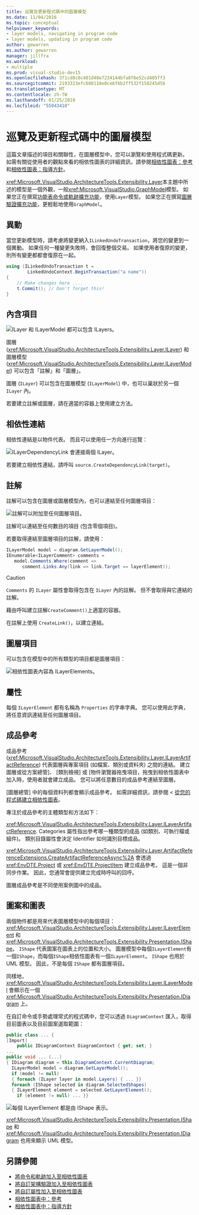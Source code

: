 ```yaml
---
title: 巡覽及更新程式碼中的圖層模型
ms.date: 11/04/2016
ms.topic: conceptual
helpviewer_keywords:
- layer models, navigating in program code
- layer models, updating in program code
author: gewarren
ms.author: gewarren
manager: jillfra
ms.workload:
- multiple
ms.prod: visual-studio-dev15
ms.openlocfilehash: 371cd8c0c401d48e7234144bfa8f6e52cd405ff3
ms.sourcegitcommit: 2193323efc608118e0ce6f6b2ff532f158245d56
ms.translationtype: MT
ms.contentlocale: zh-TW
ms.lasthandoff: 01/25/2019
ms.locfileid: "55043410"
---
```

# <a name="navigate-and-update-layer-models-in-program-code"></a>巡覽及更新程式碼中的圖層模型

這篇文章描述的項目和關聯性，在圖層模型中，您可以瀏覽和使用程式碼更新。 如需有關從使用者的觀點來看的相依性圖表的詳細資訊，請參閱[相依性圖表：參考](../modeling/layer-diagrams-reference.md)和[相依性圖表：指導方針](../modeling/layer-diagrams-guidelines.md)。

<xref:Microsoft.VisualStudio.ArchitectureTools.Extensibility.Layer>本主題中所述的模型是一個外觀，一般<xref:Microsoft.VisualStudio.GraphModel>模型。 如果您正在撰寫[功能表命令或軌跡擴充功能](../modeling/add-commands-and-gestures-to-layer-diagrams.md)，使用`Layer`模型。 如果您正在撰寫[圖層驗證擴充功能](../modeling/add-custom-architecture-validation-to-layer-diagrams.md)，更輕鬆地使用`GraphModel`。

## <a name="transactions"></a>異動

當您更新模型時，請考慮將變更納入`ILinkedUndoTransaction`，將您的變更到一個異動。 如果任何一種變更失敗時，會回復整個交易。 如果使用者復原的變更，則所有變更都都會復原在一起。

```csharp
using (ILinkedUndoTransaction t =
        LinkedUndoContext.BeginTransaction("a name"))
{
    // Make changes here ....
    t.Commit(); // Don't forget this!
}
```

## <a name="containment"></a>內含項目

![ILayer 和 ILayerModel 都可以包含 ILayers。](../modeling/media/layerapi_containment.png)

圖層 (<xref:Microsoft.VisualStudio.ArchitectureTools.Extensibility.Layer.ILayer>) 和圖層模型 (<xref:Microsoft.VisualStudio.ArchitectureTools.Extensibility.Layer.ILayerModel>) 可以包含「註解」和「圖層」。

圖層 (`ILayer`) 可以包含在圖層模型 (`ILayerModel`) 中，也可以巢狀於另一個 `ILayer` 內。

若要建立註解或圖層，請在適當的容器上使用建立方法。

## <a name="dependency-links"></a>相依性連結

相依性連結是以物件代表。 而且可以使用任一方向進行巡覽：

![ILayerDependencyLink 會連接兩個 ILayer。](../modeling/media/layerapi_dependency.png)

若要建立相依性連結，請呼叫 `source.CreateDependencyLink(target)`。

## <a name="comments"></a>註解

註解可以包含在圖層或圖層模型內，也可以連結至任何圖層項目：

![註解可以附加至任何圖層項目。](../modeling/media/layerapi_comments.png)

註解可以連結至任何數目的項目 (包含零個項目)。

若要取得連結至圖層項目的註解，請使用：

```csharp
ILayerModel model = diagram.GetLayerModel();
IEnumerable<ILayerComment> comments =
   model.Comments.Where(comment =>
      comment.Links.Any(link => link.Target == layerElement));
```

> [!CAUTION]
> `Comments` 的 `ILayer` 屬性會取得包含在 `ILayer` 內的註解。 但不會取得與它連結的註解。

藉由呼叫建立註解`CreateComment()`上適當的容器。

在註解上使用 `CreateLink()`，以建立連結。

## <a name="layer-elements"></a>圖層項目

可以包含在模型中的所有類型的項目都是圖層項目：

![相依性圖表內容為 ILayerElements。](../modeling/media/layerapi_layerelements.png)

## <a name="properties"></a>屬性

每個 `ILayerElement` 都有名稱為 `Properties` 的字串字典。 您可以使用此字典，將任意資訊連結至任何圖層項目。

## <a name="artifact-references"></a>成品參考

成品參考 (<xref:Microsoft.VisualStudio.ArchitectureTools.Extensibility.Layer.ILayerArtifactReference>) 代表圖層與專案項目 (如檔案、類別或資料夾) 之間的連結。 建立圖層或從方案總管]、 [類別檢視] 或 [物件瀏覽器拖曳項目，拖曳到相依性圖表中加入時，使用者就會建立成品。 您可以將任意數目的成品參考連結至圖層。

[圖層總管] 中的每個資料列都會顯示成品參考。 如需詳細資訊，請參閱 <<c0> [ 從您的程式碼建立相依性圖表](../modeling/create-layer-diagrams-from-your-code.md)。

專注於成品參考的主體類型和方法如下：

<xref:Microsoft.VisualStudio.ArchitectureTools.Extensibility.Layer.ILayerArtifactReference>. Categories 屬性指出參考哪一種類型的成品 (如類別、可執行檔或組件)。 類別目錄屬性會決定 Identifier 如何識別目標成品。

<xref:Microsoft.VisualStudio.ArchitectureTools.Extensibility.Layer.ArtifactReferenceExtensions.CreateArtifactReferenceAsync%2A> 會透過 <xref:EnvDTE.Project> 或 <xref:EnvDTE.ProjectItem> 建立成品參考。 這是一個非同步作業。 因此，您通常會提供建立完成時呼叫的回呼。

圖層成品參考是不同使用案例圖中的成品。

## <a name="shapes-and-diagrams"></a>圖案和圖表

兩個物件都是用來代表圖層模型中的每個項目：<xref:Microsoft.VisualStudio.ArchitectureTools.Extensibility.Layer.ILayerElement> 和 <xref:Microsoft.VisualStudio.ArchitectureTools.Extensibility.Presentation.IShape>。 `IShape` 代表圖案在圖表上的位置和大小。 圖層模型中每個`ILayerElement`有一個`IShape`，而每個`IShape`相依性圖表有一個`ILayerElement`。 `IShape` 也用於 UML 模型。 因此，不是每個 `IShape` 都有圖層項目。

同樣地，<xref:Microsoft.VisualStudio.ArchitectureTools.Extensibility.Layer.ILayerModel> 會顯示在一個 <xref:Microsoft.VisualStudio.ArchitectureTools.Extensibility.Presentation.IDiagram> 上。

在自訂命令或手勢處理常式的程式碼中，您可以透過 `DiagramContext` 匯入，取得目前圖表以及目前圖案選取範圍：

```csharp
public class ... {
[Import]
    public IDiagramContext DiagramContext { get; set; }
...
public void ... (...)
{ IDiagram diagram = this.DiagramContext.CurrentDiagram;
  ILayerModel model = diagram.GetLayerModel();
  if (model != null)
  { foreach (ILayer layer in model.Layers) { ... }}
  foreach (IShape selected in diagram.SelectedShapes)
  { ILayerElement element = selected.GetLayerElement();
    if (element != null) ... }}
```

![每個 ILayerElement 都是由 IShape 表示。](../modeling/media/layerapi_shapes.png)

<xref:Microsoft.VisualStudio.ArchitectureTools.Extensibility.Presentation.IShape> 和 <xref:Microsoft.VisualStudio.ArchitectureTools.Extensibility.Presentation.IDiagram> 也用來顯示 UML 模型。

## <a name="see-also"></a>另請參閱

- [將命令和軌跡加入至相依性圖表](../modeling/add-commands-and-gestures-to-layer-diagrams.md)
- [將自訂架構驗證加入至相依性圖表](../modeling/add-custom-architecture-validation-to-layer-diagrams.md)
- [將自訂屬性加入至相依性圖表](../modeling/add-custom-properties-to-layer-diagrams.md)
- [相依性圖表中：參考](../modeling/layer-diagrams-reference.md)
- [相依性圖表中：指導方針](../modeling/layer-diagrams-guidelines.md)
